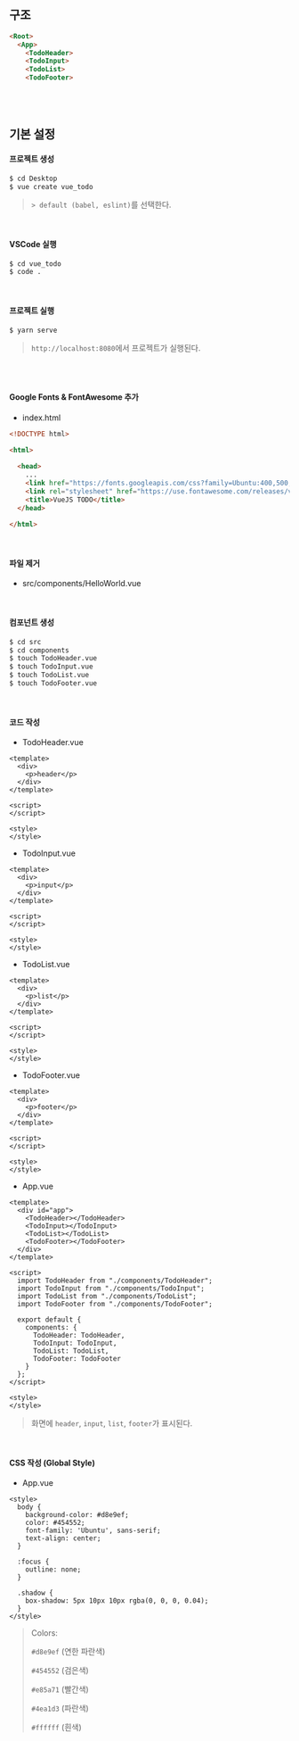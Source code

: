 ## 구조

```html
<Root>
  <App>
    <TodoHeader>
    <TodoInput>
    <TodoList>
    <TodoFooter>
```

<br>

<br>

## 기본 설정

#### 프로젝트 생성

```bash
$ cd Desktop
$ vue create vue_todo
```

> `> default (babel, eslint)`를 선택한다.

<br>

#### VSCode 실행

```bash
$ cd vue_todo
$ code .
```

<br>

#### 프로젝트 실행

```bash
$ yarn serve
```

> `http://localhost:8080`에서 프로젝트가 실행된다.

<br>

<br>

#### Google Fonts & FontAwesome 추가

- index.html

```html
<!DOCTYPE html>

<html>
  
  <head>
    ...
    <link href="https://fonts.googleapis.com/css?family=Ubuntu:400,500,700&display=swap" rel="stylesheet">
    <link rel="stylesheet" href="https://use.fontawesome.com/releases/v5.10.1/css/all.css">
    <title>VueJS TODO</title>
  </head>
  
</html>
```

<br>

#### 파일 제거

- src/components/HelloWorld.vue

<br>

#### 컴포넌트 생성

```bash
$ cd src
$ cd components
$ touch TodoHeader.vue
$ touch TodoInput.vue
$ touch TodoList.vue
$ touch TodoFooter.vue
```

<br>

#### 코드 작성

- TodoHeader.vue

```vue
<template>
  <div>
    <p>header</p>
  </div>
</template>

<script>
</script>

<style>
</style>
```

- TodoInput.vue

```vue
<template>
  <div>
    <p>input</p>
  </div>
</template>

<script>
</script>

<style>
</style>
```

- TodoList.vue

```vue
<template>
  <div>
    <p>list</p>
  </div>
</template>

<script>
</script>

<style>
</style>
```

- TodoFooter.vue

```vue
<template>
  <div>
    <p>footer</p>
  </div>
</template>

<script>
</script>

<style>
</style>
```

- App.vue

```vue
<template>
  <div id="app">
    <TodoHeader></TodoHeader>
    <TodoInput></TodoInput>
    <TodoList></TodoList>
    <TodoFooter></TodoFooter>
  </div>
</template>

<script>
  import TodoHeader from "./components/TodoHeader";
  import TodoInput from "./components/TodoInput";
  import TodoList from "./components/TodoList";
  import TodoFooter from "./components/TodoFooter";
  
  export default {
    components: {
      TodoHeader: TodoHeader,
      TodoInput: TodoInput,
      TodoList: TodoList,
      TodoFooter: TodoFooter
    }
  };
</script>

<style>
</style>
```

> 화면에 `header`, `input`, `list`, `footer`가 표시된다.

<br>

#### CSS 작성 (Global Style)

- App.vue

```vue
<style>
  body {
    background-color: #d8e9ef;
    color: #454552;
    font-family: 'Ubuntu', sans-serif;
    text-align: center;
  }
  
  :focus {
    outline: none;
  }
  
  .shadow {
    box-shadow: 5px 10px 10px rgba(0, 0, 0, 0.04);
  }
</style>
```

> Colors:
>
> `#d8e9ef` (연한 파란색)
>
> `#454552` (검은색)
>
> `#e85a71` (빨간색)
>
> `#4ea1d3` (파란색)
>
> `#ffffff` (흰색)

<br>

<br>